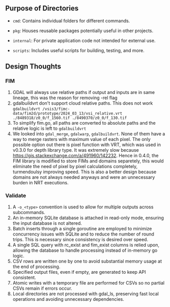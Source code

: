 ## Purpose of Directories

- `cmd`: Contains individual folders for different commands.

- `pkg`: Houses reusable packages potentially useful in other projects.

- `internal`: For private application code not intended for external use.

- `scripts`: Includes useful scripts for building, testing, and more.

## Design Thoughts

### FIM
1. GDAL will always use relative paths if output and inputs are in same lineage, this was the reason for removing -rel flag
1. gdalbuildvrt don't support cloud relative paths. This does not work `gdalbuildvrt /vsis3/fimc-data/fim2d/prototype/2024_03_13/vsi_relative.vrt ./8489318/z0_0/f_1560.tif ./8490370/z0_0/f_130.tif`
1. To simplify fim.go, all paths are converted to absolute paths and the relative logic is left to `gdalbuildvrt`
1. We looked into `gdal_merge`, `gdalwarp`, `gdalbuildvrt`. None of them have a way to merge rasters with maximum value of each pixel. The only possible option out there is pixel function with VRT, which was used in v0.3.0 for depth library type. It was extremely slow because https://gis.stackexchange.com/a/491960/142232. Hence in 0.4.0, the FIM library is modified to store FIMs and domains separetely, this would eliminate the need of pixel by pixel calculations completely, turmendoulsy improving speed. This is also a better design because domains are not always needed anyways and were an unnecessary burden in NRT executions.


### Validate
1. A  `-o_<type>` convention is used to allow for multiple outputs across subcommands.
2. An in-memory SQLite database is attached in read-only mode, ensuring the input database is not altered.
3. Batch inserts through a single goroutine are employed to minimize concurrency issues with SQLite and to reduce the number of round trips. This is necessary since consistency is desired over speed.
4. A single SQL query with rc_exist and fim_exist columns is relied upon, allowing the database to handle processing instead of in-memory go logic.
5. CSV rows are written one by one to avoid substantial memory usage at the end of processing.
6. Specified output files, even if empty, are generated to keep API consistent.
7. Atomic writes with a temporary file are performed for CSVs so no partial CSVs remain if errors occur.
8. Local directories are not processed with gdal_ls, preserving fast local operations and avoiding unnecessary dependencies.
